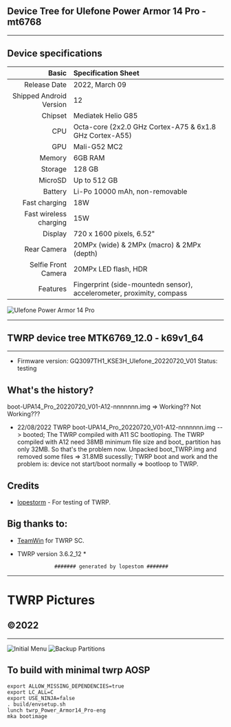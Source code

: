 Device Tree for Ulefone Power Armor 14 Pro - mt6768
--------------------------------------------------------
------------------------------------
## Device specifications
Basic   | Specification Sheet
-------:|:-------------------------
Release Date | 2022, March 09
Shipped Android Version | 12
Chipset | Mediatek Helio G85
CPU     | Octa-core (2x2.0 GHz Cortex-A75 & 6x1.8 GHz Cortex-A55)
GPU     | Mali-G52 MC2
Memory  | 6GB RAM
Storage | 128 GB
MicroSD | Up to 512 GB
Battery | Li-Po 10000 mAh, non-removable
Fast charging | 18W
Fast wireless charging | 15W
Display | 720 x 1600 pixels, 6.52"
Rear Camera  | 20MPx (wide) & 2MPx (macro) & 2MPx (depth)
Selfie Front Camera | 20MPx LED flash, HDR
Features| Fingerprint (side-mountedn sensor), accelerometer, proximity, compass

![Ulefone Power Armor 14 Pro](https://fdn2.gsmarena.com/vv/pics/ulefone/ulefone-power-armor-14-pro-1.jpg)

--------------------------------------------------------
## TWRP device tree MTK6769_12.0 - k69v1_64
---------------
- Firmware version: GQ3097TH1_KSE3H_Ulefone_20220720_V01
Status: testing

## What's the history?
boot-UPA14_Pro_20220720_V01-A12-nnnnnnn.img => Working?? Not Working???
- 22/08/2022 TWRP boot-UPA14_Pro_20220720_V01-A12-nnnnnnn.img --> booted;
The TWRP compiled with A11 SC bootloping. The TWRP compiled with A12 need 38MB minimum file size and boot_ partition has only 32MB. So that's the problem now.
Unpacked boot_TWRP.img and removed some files => 31.8MB sucesslly; TWRP boot and work and the problem is: device not start/boot normally => bootloop to TWRP.
## Credits

- [lopestorm](https://github.com/lopestom) - For testing of TWRP.<br/>

## Big thanks to:

- [TeamWin](https://github.com/TeamWin) for TWRP SC.
* TWRP version 3.6.2_12 *

                  ####### generated by lopestom #######
---------------
# TWRP Pictures
## ©2022
-------------
![Initial Menu](https://gRU-20220521_103640.jpg?raw=true)
![Backup Partitions](https://github.4739.jpg?raw=true)

## To build with minimal twrp AOSP
```
export ALLOW_MISSING_DEPENDENCIES=true
export LC_ALL=C
export USE_NINJA=false
. build/envsetup.sh
lunch twrp_Power_Armor14_Pro-eng
mka bootimage
```

